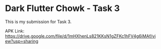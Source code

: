 # Dark Flutter Chowk - Task 3

This is my submission for Task 3. 

APK Link: https://drive.google.com/file/d/1mHXhenLs821KKsN1gZFKc1hFV4g6iMAf/view?usp=sharing
